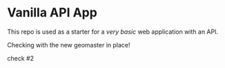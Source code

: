 # Vanilla API App

This repo is used as a starter for a _very basic_ web application with an API.

Checking with the new geomaster in place!



check #2
